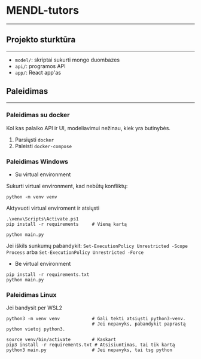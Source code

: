 # MENDL-tutors
---

## Projekto sturktūra
---

- `model/`: skriptai sukurti mongo duombazes
- `api/`: programos API
- `app/`: React app'as

## Paleidimas
---

### Paleidimas su docker

Kol kas palaiko API ir UI, modeliavimui nežinau, kiek yra butinybės.

1. Parsiųsti `docker`
2. Paleisti `docker-compose`

### Paleidimas Windows

- Su virtual environment

Sukurti virtual environment, kad nebūtų konfliktų:
```
python -m venv venv
```

Aktyvuoti virtual enviroment ir atsiųsti
```
.\venv\Scripts\Activate.ps1
pip install -r requirements     # Vieną kartą

python main.py
```

Jei iškils sunkumų pabandykit: `Set-ExecutionPolicy Unrestricted -Scope Process` arba `Set-ExecutionPolicy Unrestricted -Force`

- Be virtual environment

```
pip install -r requirements.txt
python main.py
```

### Paleidimas Linux
Jei bandysit per WSL2

```
python3 -m venv venv            # Gali tekti atsiųsti python3-venv. 
                                # Jei nepavyks, pabandykit paprastą python vietoj python3.
```

```
source venv/bin/activate        # Kaskart
pip3 install -r requirements.txt # Atsisiuntimas, tai tik kartą
python3 main.py                 # Jei nepavyks, tai tsg python
```
